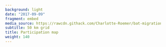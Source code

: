 ```yaml
---
background: light
date: "2017-09-09"
fragment: embed
media_source: https://rawcdn.githack.com/Charlotte-Roemer/bat-migration-europe/d34acd7b8878f34e74ffc9577d4ec8e6207ec9ce/Participation%20map/map.html
subtitle: 50 km grid
title: Participation map
weight: 140
---
```

